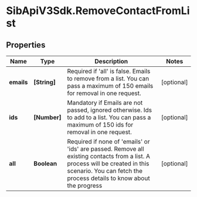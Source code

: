 # SibApiV3Sdk.RemoveContactFromList

## Properties
Name | Type | Description | Notes
------------ | ------------- | ------------- | -------------
**emails** | **[String]** | Required if 'all' is false. Emails to remove from a list. You can pass a maximum of 150 emails for removal in one request. | [optional] 
**ids** | **[Number]** | Mandatory if Emails are not passed, ignored otherwise. Ids to add to a list. You can pass a maximum of 150 ids for removal in one request. | [optional] 
**all** | **Boolean** | Required if none of 'emails' or 'ids' are passed. Remove all existing contacts from a list.  A process will be created in this scenario. You can fetch the process details to know about the progress | [optional] 


